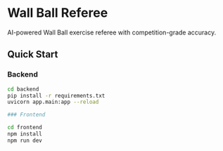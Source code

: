 # Wall Ball Referee

AI-powered Wall Ball exercise referee with competition-grade accuracy.

## Quick Start

### Backend
```bash
cd backend
pip install -r requirements.txt
uvicorn app.main:app --reload

### Frontend

cd frontend
npm install
npm run dev
